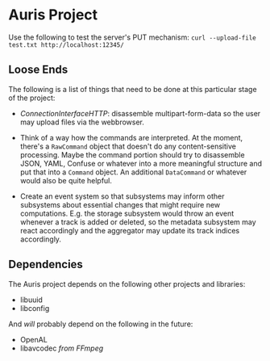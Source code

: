 Auris Project
=============

Use the following to test the server's PUT mechanism:
`curl --upload-file test.txt http://localhost:12345/`

Loose Ends
----------
The following is a list of things that need to be done at this particular stage of the project:

- *ConnectionInterfaceHTTP*: disassemble multipart-form-data so the user may upload files via the webbrowser.

- Think of a way how the commands are interpreted. At the moment, there's a `RawCommand` object that doesn't do any content-sensitive processing. Maybe the command portion should try to disassemble JSON, YAML, Confuse or whatever into a more meaningful structure and put that into a `Command` object. An additional `DataCommand` or whatever would also be quite helpful.

- Create an event system so that subsystems may inform other subsystems about essential changes that might require new computations. E.g. the storage subsystem would throw an event whenever a track is added or deleted, so the metadata subsystem may react accordingly and the aggregator may update its track indices accordingly.

Dependencies
------------
The Auris project depends on the following other projects and libraries:

- libuuid
- libconfig

And *will* probably depend on the following in the future:

- OpenAL
- libavcodec *from FFmpeg*
